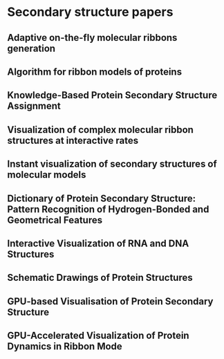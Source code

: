# Secondary structure papers

## Adaptive on-the-fly molecular ribbons generation

## Algorithm for ribbon models of proteins

## Knowledge-Based Protein Secondary Structure Assignment

## Visualization of complex molecular ribbon structures at interactive rates

## Instant visualization of secondary structures of molecular models

## Dictionary of Protein Secondary Structure: Pattern Recognition of Hydrogen-Bonded and Geometrical Features

## Interactive Visualization of RNA and DNA Structures

## Schematic Drawings of Protein Structures

## GPU-based Visualisation of Protein Secondary Structure

## GPU-Accelerated Visualization of Protein Dynamics in Ribbon Mode